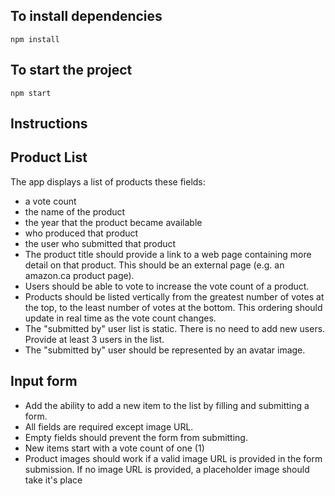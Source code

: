 ## To install dependencies

```
npm install
```


## To start the project

```
npm start

```

## Instructions

## Product List

The app displays a list of products these fields:
* a vote count
* the name of the product
* the year that the product became available
* who produced that product
* the user who submitted that product
* The product title should provide a link to a web page containing more detail on that product. This should be an external page (e.g. an amazon.ca product page).
* Users should be able to vote to increase the vote count of a product.
* Products should be listed vertically from the greatest number of votes at the top, to the least number of votes at the bottom. This ordering should update in real time as the vote count changes.
* The "submitted by" user list is static. There is no need to add new users. Provide at least 3 users in the list.
* The "submitted by" user should be represented by an avatar image.

## Input form

* Add the ability to add a new item to the list by filling and submitting a form.
* All fields are required except image URL.
* Empty fields should prevent the form from submitting.
* New items start with a vote count of one (1)
* Product images should work if a valid image URL is provided in the form submission. If no image URL is provided, a placeholder image should take it's place
